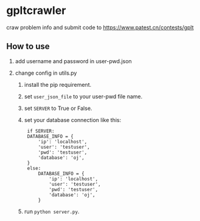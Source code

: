 # gpltcrawler
craw problem info and submit code to https://www.patest.cn/contests/gplt

## How to use

1. add username and password in user-pwd.json

2. change config in utils.py
    1. install the pip requirement.
    
    2. set <code>user_json_file</code> to your user-pwd file name.

    3. set <code>SERVER</code> to True or False.
    
    4. set your database connection like this:
            
            if SERVER:
            DATABASE_INFO = {
                'ip': 'localhost',
                'user': 'testuser',
                'pwd': 'testuser',
                'database': 'oj',
            }
            else:
                DATABASE_INFO = {
                    'ip': 'localhost',
                    'user': 'testuser',
                    'pwd': 'testuser',
                    'database': 'oj',
                }
     
     5. run <code>python server.py</code>.